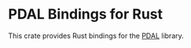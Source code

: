 # PDAL Bindings for Rust

This crate provides Rust bindings for the [PDAL](https://pdal.io) library.


